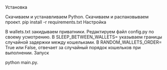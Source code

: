 Установка

Скачиваем и устанавливаем Python.
Скачиваем и распаковываем проект.
pip install -r requirements.txt
Настройка

В wallets.txt закидываем приватники.
Редактируем файл config.py по своему усмотрению.
В SLEEP_BETWEEN_WALLETS= указываем границы случайной задержки между кошельками.
В RANDOM_WALLETS_ORDER= True или False, отвечает за случайный порядок кошельков при выполнении.
Запуск

python main.py.